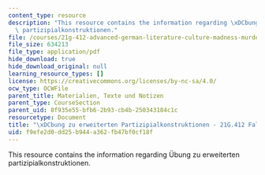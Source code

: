 ```yaml
---
content_type: resource
description: "This resource contains the information regarding \xDCbung zu erweiterten\
  \ partizipialkonstruktionen."
file: /courses/21g-412-advanced-german-literature-culture-madness-murder-mysteries-fall-2014/f9efe2d0dd25b944a362fb47bf0cf18f_MIT21G_412F14_Wo10-11_ext.pdf
file_size: 634213
file_type: application/pdf
hide_download: true
hide_download_original: null
learning_resource_types: []
license: https://creativecommons.org/licenses/by-nc-sa/4.0/
ocw_type: OCWFile
parent_title: Materialien, Texte und Notizen
parent_type: CourseSection
parent_uid: 8f935e55-bfb6-2b93-cb4b-250343184c1c
resourcetype: Document
title: "\xDCbung zu erweiterten Partizipialkonstruktionen - 21G.412 Fall 2014"
uid: f9efe2d0-dd25-b944-a362-fb47bf0cf18f
---
```

This resource contains the information regarding Übung zu erweiterten partizipialkonstruktionen.
